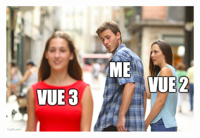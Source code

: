 <img src="slides/migrate-to-vue3/images/meme-distracted-boyfriend-vue2-3.jpeg">


<aside class="notes">
</aside>
